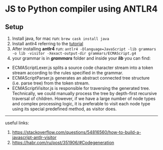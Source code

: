 # JS to Python compiler using ANTLR4

## Setup

1. Install java, for mac run: `brew cask install java`
2. Install antlr4 referring to the [tutorial](https:*tomassetti.me/antlr-mega-tutorial/#setup-antlr)
3. After installing **antlr4** run: `antlr4 -Dlanguage=JavaScript -lib grammars -o lib -visitor -Xexact-output-dir grammars/ECMAScript.g4`
4. your grammar is in _**grammars**_ folder and inside your **_lib_** you can find:

- ECMAScriptLexer.js splits a source code character stream into a token stream according to the rules specified in the grammar.
- ECMAScriptParser.js generates an abstract connected tree structure (i.e. parse tree) from the token stream.
- ECMAScriptVisitor.js is responsible for traversing the generated tree. Technically, we could manually process the tree by depth-first recursive traversal of children. However, if we have a large number of node types and complex processing logic, it is preferable to visit each node type using its special predefined method, as visitor does.

---
useful links:
1. https://stackoverflow.com/questions/54816560/how-to-build-a-javascript-antlr-visitor
2. https://habr.com/ru/post/351906/#Codegeneration